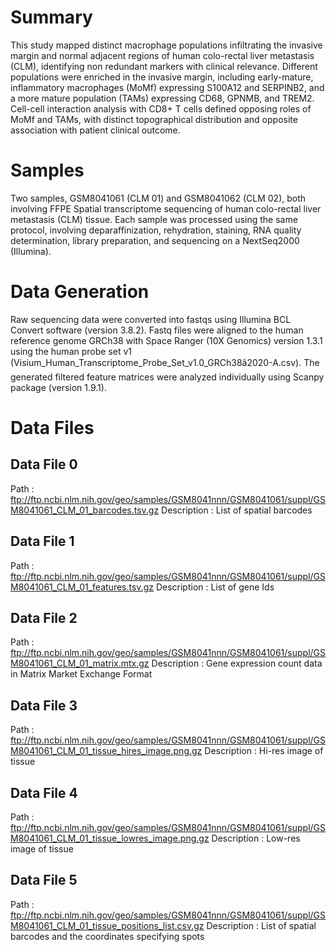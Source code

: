 # Summary
This study mapped distinct macrophage populations infiltrating the invasive margin and normal adjacent regions of human colo-rectal liver metastasis (CLM), identifying non redundant markers with clinical relevance. Different populations were enriched in the invasive margin, including early-mature, inflammatory macrophages (MoMf) expressing S100A12 and SERPINB2, and a more mature population (TAMs) expressing CD68, GPNMB, and TREM2. Cell-cell interaction analysis with CD8+ T cells defined opposing roles of MoMf and TAMs, with distinct topographical distribution and opposite association with patient clinical outcome.
# Samples
Two samples, GSM8041061 (CLM 01) and GSM8041062 (CLM 02), both involving FFPE Spatial transcriptome sequencing of human colo-rectal liver metastasis (CLM) tissue. Each sample was processed using the same protocol, involving deparaffinization, rehydration, staining, RNA quality determination, library preparation, and sequencing on a NextSeq2000 (Illumina).
# Data Generation
Raw sequencing data were converted into fastqs using Illumina BCL Convert software (version 3.8.2). Fastq files were aligned to the human reference genome GRCh38 with Space Ranger (10X Genomics) version 1.3.1 using the human probe set v1 (Visium_Human_Transcriptome_Probe_Set_v1.0_GRCh38â2020-A.csv). The generated filtered feature matrices were analyzed individually using Scanpy package (version 1.9.1).
# Data Files
## Data File 0
Path : ftp://ftp.ncbi.nlm.nih.gov/geo/samples/GSM8041nnn/GSM8041061/suppl/GSM8041061_CLM_01_barcodes.tsv.gz
Description : List of spatial barcodes
## Data File 1
Path : ftp://ftp.ncbi.nlm.nih.gov/geo/samples/GSM8041nnn/GSM8041061/suppl/GSM8041061_CLM_01_features.tsv.gz
Description : List of gene Ids
## Data File 2
Path : ftp://ftp.ncbi.nlm.nih.gov/geo/samples/GSM8041nnn/GSM8041061/suppl/GSM8041061_CLM_01_matrix.mtx.gz
Description : Gene expression count data in Matrix Market Exchange Format
## Data File 3
Path : ftp://ftp.ncbi.nlm.nih.gov/geo/samples/GSM8041nnn/GSM8041061/suppl/GSM8041061_CLM_01_tissue_hires_image.png.gz
Description : Hi-res image of tissue
## Data File 4
Path : ftp://ftp.ncbi.nlm.nih.gov/geo/samples/GSM8041nnn/GSM8041061/suppl/GSM8041061_CLM_01_tissue_lowres_image.png.gz
Description : Low-res image of tissue
## Data File 5
Path : ftp://ftp.ncbi.nlm.nih.gov/geo/samples/GSM8041nnn/GSM8041061/suppl/GSM8041061_CLM_01_tissue_positions_list.csv.gz
Description : List of spatial barcodes and the coordinates specifying spots
